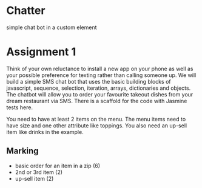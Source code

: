 # Chatter

simple chat bot in a custom element

# Assignment 1

Think of your own reluctance to install a new app on your phone as well as your possible preference for texting rather than calling someone up. We will build a simple SMS chat bot that uses the basic building blocks of javascript, sequence, selection, iteration, arrays, dictionaries and objects. The chatbot will allow you to order your favourite takeout dishes from your dream restaurant via SMS. There is a scaffold for the code with Jasmine tests here.

You need to have at least 2 items on the menu. The menu items need to have size and one other attribute like toppings. You also need an up-sell item like drinks in the example.

## Marking

- basic order for an item in a zip (6)
- 2nd or 3rd item (2)
- up-sell item (2)